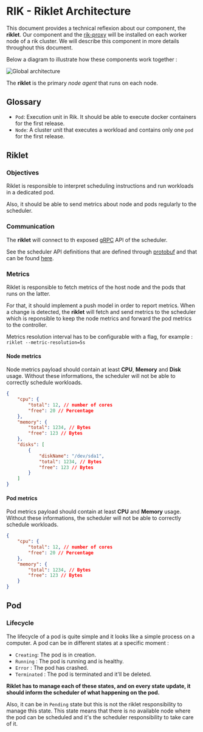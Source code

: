 # RIK - Riklet Architecture

This document provides a technical reflexion about our component, the **riklet**. Our component and the [rik-proxy]("https://example.com") will be installed on each worker node of a rik cluster. We will describe this component in more details throughout this document.

Below a diagram to illustrate how these components work together :

![Global architecture](https://i.imgur.com/ZwLWFYV.png)

The **riklet** is the primary _node agent_ that runs on each node.

## Glossary

- `Pod`: Execution unit in Rik. It should be able to execute docker containers for the first release.
- `Node`: A cluster unit that executes a workload and contains only one `pod` for the first release.

## Riklet

### Objectives

Riklet is responsible to interpret scheduling instructions and run workloads in a dedicated pod.

Also, it should be able to send metrics about node and pods regularly to the scheduler.

### Communication

The **riklet** will connect to th exposed [gRPC](https://grpc.io) API of the scheduler.

See the scheduler API definitions that are defined through [protobuf](https://developers.google.com/protocol-buffers) and that can be found [here](https://github.com/AlexandreBrg/rik/tree/main/proto).

### Metrics

Riklet is responsible to fetch metrics of the host node and the pods that runs on the latter.

For that, it should implement a push model in order to report metrics. When a change is detected, the **riklet** will fetch and send metrics to the scheduler which is reponsible to keep the node metrics and forward the pod metrics to the controller.

Metrics resolution interval has to be configurable with a flag, for example :
`riklet --metric-resolution=5s`

#### Node metrics

Node metrics payload should contain at least **CPU**, **Memory** and **Disk** usage. Without these informations, the scheduler will not be able to correctly schedule workloads.

```json
{
	"cpu": {
		"total": 12, // number of cores
		"free": 20 // Percentage
	},
	"memory": {
		"total": 1234, // Bytes
		"free": 123 // Bytes
	},
	"disks": [
		{
			"diskName": "/dev/sda1",
			"total": 1234, // Bytes
			"free": 123 // Bytes
		}
	]
}
```

#### Pod metrics

Pod metrics payload should contain at least **CPU** and **Memory** usage. Without these informations, the scheduler will not be able to correctly schedule workloads.

```json
{
	"cpu": {
		"total": 12, // number of cores
		"free": 20 // Percentage
	},
	"memory": {
		"total": 1234, // Bytes
		"free": 123 // Bytes
	}
}
```

## Pod

### Lifecycle

The lifecycle of a pod is quite simple and it looks like a simple process on a computer. A pod can be in different states at a specific moment :

- `Creating`: The pod is in creation.
- `Running` : The pod is running and is healthy.
- `Error` : The pod has crashed.
- `Terminated` : The pod is terminated and it'll be deleted.

**Riklet has to manage each of these states, and on every state update, it should inform the scheduler of what happening on the pod.**

Also, it can be in `Pending` state but this is not the riklet responsibility to manage this state. This state means that there is no available node where the pod can be scheduled and it's the scheduler responsibility to take care of it.
